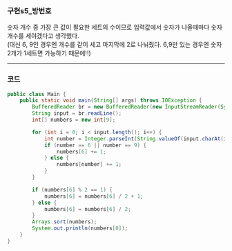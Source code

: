 ### 구현s5_방번호
숫자 개수 중 가장 큰 값이 필요한 세트의 수이므로 입력값에서 숫자가 나올때마다 숫자 개수를 세야겠다고 생각했다. <br>
(대신 6, 9인 경우엔 개수를 같이 세고 마지막에 2로 나눠줬다. 6,9만 있는 경우엔 숫자 2개가 1세트면 가능하기 때문에!!)

---
### 코드
```java
public class Main {
    public static void main(String[] args) throws IOException {
        BufferedReader br = new BufferedReader(new InputStreamReader(System.in));
        String input = br.readLine();
        int[] numbers = new int[9];

        for (int i = 0; i < input.length(); i++) {
            int number = Integer.parseInt(String.valueOf(input.charAt(i)));
            if (number == 6 || number == 9) {
                numbers[6] += 1;
            } else {
                numbers[number] += 1;
            }
        }

        if (numbers[6] % 2 == 1) {
            numbers[6] = numbers[6] / 2 + 1;
        } else {
            numbers[6] = numbers[6] / 2;
        }
        Arrays.sort(numbers);
        System.out.println(numbers[8]);
    }
}
```
